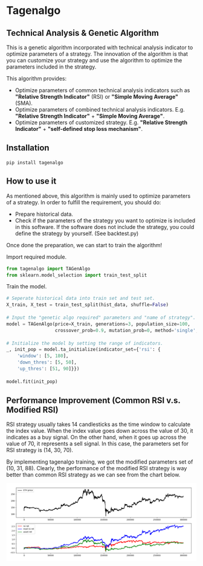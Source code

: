 # Tagenalgo

## Technical Analysis & Genetic Algorithm
This is a genetic algorithm incorporated with technical analysis indicator to optimize parameters of a strategy. The innovation of the algorithm is  that you can customize your strategy and use the algorithm to optimize the parameters included in the strategy. 

This algorithm provides:

* Optimize parameters of common technical analysis indicators such as **"Relative Strength Indicator"** (RSI) or **"Simple Moving Average"** (SMA).    
* Optimize parameters of combined technical analysis indicators. E.g. **"Relative Strength Indicator"** + **"Simple Moving Average"**.
* Optimize parameters of customized strategy. E.g. **"Relative Strength Indicator"** + **"self-defined stop loss mechanism"**.

## Installation
```
pip install tagenalgo
```

## How to use it
As mentioned above, this algorithm is mainly used to optimize parameters of a strategy. In order to fulfill the requirement, you should do:

* Prepare historical data.
* Check if the parameters of the strategy you want to optimize is included in this software. If the software does not include the strategy, you could define the strategy by yourself. (See backtest.py)

Once done the preparation, we can start to train the algorithm!

Import required module.
```python
from tagenalgo import TAGenAlgo
from sklearn.model_selection import train_test_split
```
Train the model.
```python
# Seperate historical data into train set and test set.
X_train, X_test = train_test_split(hist_data, shuffle=False)

# Input the "genetic algo required" parameters and "name of strategy".
model = TAGenAlgo(price=X_train, generations=3, population_size=100, 
                  crossover_prob=0.9, mutation_prob=0, method='single', strategy='rsi')

# Initialize the model by setting the range of indicators. 
_, init_pop = model.ta_initialize(indicator_set={'rsi': {
    'window': [5, 180],
    'down_thres': [5, 50],
    'up_thres': [51, 90]}})
    
model.fit(init_pop)
```

## Performance Improvement (Common RSI v.s. Modified RSI)
RSI strategy usually takes 14 candlesticks as the time window to calculate the index value. When the index value goes down across the value of 30, it indicates as a buy signal. On the other hand, when it goes up across the value of 70, it represents a sell signal. In this case, the parameters set for RSI strategy is (14, 30, 70). 

By implementing tagenalgo training, we got the modified parameters set of (10, 31, 88). Clearly, the performance of the modified RSI strategy is way better than common RSI strategy as we can see from the chart below.

![comparison](/image/rsi_simple.png)

